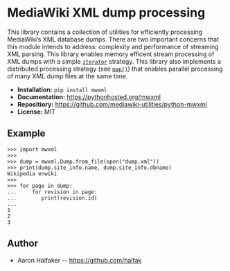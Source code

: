 # MediaWiki XML dump processing

This library contains a collection of utilities for efficiently 
processing MediaWiki’s XML database dumps. There are two 
important concerns that this module intends to address: 
complexity and performance of streaming XML parsing.  This library
enables memory efficent stream processing of XML dumps with 
a simple [`iterator`](https://pythonhosted.org/mwxml/iteration.html) 
strategy.  This library also implements a distributed
processing strategy (see 
[`map()`](https://pythonhosted.org/mwxml/map.html)) that enables parallel
processing of many XML dump files at the same time. 

* **Installation:** ``pip install mwxml``
* **Documentation:** https://pythonhosted.org/mwxml
* **Repositiory:** https://github.com/mediawiki-utilities/python-mwxml
* **License:** MIT

## Example

    >>> import mwxml
    >>>
    >>> dump = mwxml.Dump.from_file(open("dump.xml"))
    >>> print(dump.site_info.name, dump.site_info.dbname)
    Wikipedia enwiki
    >>>
    >>> for page in dump:
    ...     for revision in page:
    ...        print(revision.id)
    ...
    1
    2
    3
    
## Author
* Aaron Halfaker -- https://github.com/halfak
